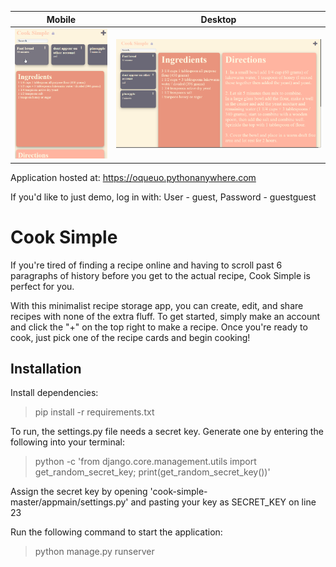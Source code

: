 Mobile |  Desktop
:-------------------------:|:-------------------------:
<img src="images/cook_simple_mobile.png" width="250">  |  <img src="images/cook_simple_desktop.png" width="600">

Application hosted at: https://oqueuo.pythonanywhere.com

If you'd like to just demo, log in with: User - guest, Password - guestguest

<h1>Cook Simple</h1>

If you're tired of finding a recipe online and having to scroll past 6 paragraphs of history before you get to the actual recipe, Cook Simple is perfect for you. 

With this minimalist recipe storage app, you can create, edit, and share recipes with none of the extra fluff. To get started, simply make an account and click the "+" on the top right to make a recipe. Once you're ready to cook, just pick one of the recipe cards and begin cooking!


<h2>Installation</h2>

Install dependencies:

> pip install -r requirements.txt

To run, the settings.py file needs a secret key. Generate one by entering the following into your terminal:

> python -c 'from django.core.management.utils import get_random_secret_key; print(get_random_secret_key())'

Assign the secret key by opening 'cook-simple-master/appmain/settings.py' and pasting your key as SECRET_KEY on line 23

Run the following command to start the application:

> python manage.py runserver
